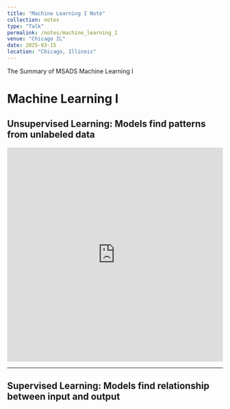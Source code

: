 ```yaml
---
title: "Machine Learning I Note"
collection: notes
type: "Talk"
permalink: /notes/machine_learning_1
venue: "Chicago IL"
date: 2025-03-15
location: "Chicago, Illinois"
---
```


The Summary of MSADS Machine Learning I

# Machine Learning I

## Unsupervised Learning: Models find patterns from unlabeled data

<iframe
  src="https://marimo.app/l/k98mpv"
  width="100%"
  height="500"
  frameborder="0"
></iframe>


****
## Supervised Learning: Models find relationship between input and output


